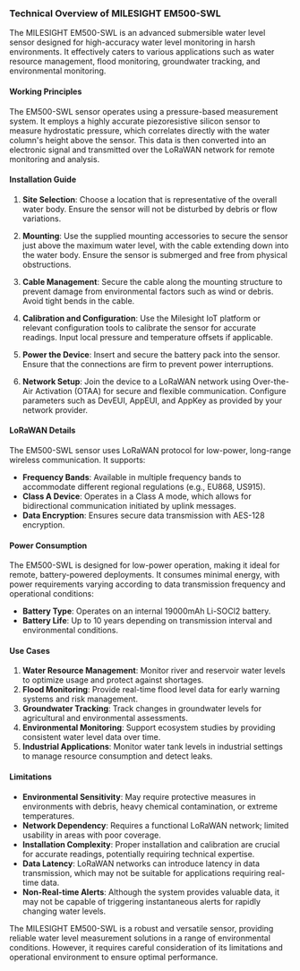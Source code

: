 ### Technical Overview of MILESIGHT EM500-SWL

The MILESIGHT EM500-SWL is an advanced submersible water level sensor designed for high-accuracy water level monitoring in harsh environments. It effectively caters to various applications such as water resource management, flood monitoring, groundwater tracking, and environmental monitoring.

#### Working Principles

The EM500-SWL sensor operates using a pressure-based measurement system. It employs a highly accurate piezoresistive silicon sensor to measure hydrostatic pressure, which correlates directly with the water column's height above the sensor. This data is then converted into an electronic signal and transmitted over the LoRaWAN network for remote monitoring and analysis.

#### Installation Guide

1. **Site Selection**: Choose a location that is representative of the overall water body. Ensure the sensor will not be disturbed by debris or flow variations.

2. **Mounting**: Use the supplied mounting accessories to secure the sensor just above the maximum water level, with the cable extending down into the water body. Ensure the sensor is submerged and free from physical obstructions.

3. **Cable Management**: Secure the cable along the mounting structure to prevent damage from environmental factors such as wind or debris. Avoid tight bends in the cable.

4. **Calibration and Configuration**: Use the Milesight IoT platform or relevant configuration tools to calibrate the sensor for accurate readings. Input local pressure and temperature offsets if applicable.

5. **Power the Device**: Insert and secure the battery pack into the sensor. Ensure that the connections are firm to prevent power interruptions.

6. **Network Setup**: Join the device to a LoRaWAN network using Over-the-Air Activation (OTAA) for secure and flexible communication. Configure parameters such as DevEUI, AppEUI, and AppKey as provided by your network provider.

#### LoRaWAN Details

The EM500-SWL sensor uses LoRaWAN protocol for low-power, long-range wireless communication. It supports:

- **Frequency Bands**: Available in multiple frequency bands to accommodate different regional regulations (e.g., EU868, US915).
- **Class A Device**: Operates in a Class A mode, which allows for bidirectional communication initiated by uplink messages.
- **Data Encryption**: Ensures secure data transmission with AES-128 encryption.

#### Power Consumption

The EM500-SWL is designed for low-power operation, making it ideal for remote, battery-powered deployments. It consumes minimal energy, with power requirements varying according to data transmission frequency and operational conditions:

- **Battery Type**: Operates on an internal 19000mAh Li-SOCl2 battery.
- **Battery Life**: Up to 10 years depending on transmission interval and environmental conditions.

#### Use Cases

1. **Water Resource Management**: Monitor river and reservoir water levels to optimize usage and protect against shortages.
2. **Flood Monitoring**: Provide real-time flood level data for early warning systems and risk management.
3. **Groundwater Tracking**: Track changes in groundwater levels for agricultural and environmental assessments.
4. **Environmental Monitoring**: Support ecosystem studies by providing consistent water level data over time.
5. **Industrial Applications**: Monitor water tank levels in industrial settings to manage resource consumption and detect leaks.

#### Limitations

- **Environmental Sensitivity**: May require protective measures in environments with debris, heavy chemical contamination, or extreme temperatures.
- **Network Dependency**: Requires a functional LoRaWAN network; limited usability in areas with poor coverage.
- **Installation Complexity**: Proper installation and calibration are crucial for accurate readings, potentially requiring technical expertise.
- **Data Latency**: LoRaWAN networks can introduce latency in data transmission, which may not be suitable for applications requiring real-time data.
- **Non-Real-time Alerts**: Although the system provides valuable data, it may not be capable of triggering instantaneous alerts for rapidly changing water levels.

The MILESIGHT EM500-SWL is a robust and versatile sensor, providing reliable water level measurement solutions in a range of environmental conditions. However, it requires careful consideration of its limitations and operational environment to ensure optimal performance.
